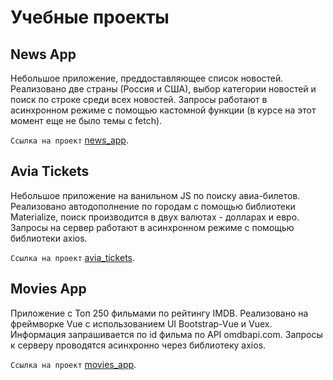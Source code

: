 # Учебные проекты

## News App

Небольшое приложение, преддоставляющее список новостей. Реализовано две страны (Россия и США), выбор категории новостей и поиск по строке среди всех новостей. Запросы работают в асинхронном режиме с помощью кастомной функции (в курсе на этот момент еще не было темы с fetch).

`Ссылка на проект` [news_app](https://kvibrik.github.io/modern_js/news_app/).

## Avia Tickets

Небольшое приложение на ванильном JS по поиску авиа-билетов. Реализовано автодополнение по городам с помощью библиотеки Materialize, поиск производится в двух валютах - долларах и евро. Запросы на сервер работают в асинхронном режиме с помощью библиотеки axios.

`Ссылка на проект` [avia_tickets](https://avia-tickets-e860d.firebaseapp.com/).

## Movies App

Приложение с Топ 250 фильмами по рейтингу IMDB. Реализовано на фреймворке Vue с использованием UI Bootstrap-Vue и Vuex. Информация запрашивается по id фильма по API omdbapi.com. Запросы к серверу проводятся асинхронно через библиотеку axios.

`Ссылка на проект` [movies_app](https://movies-app-f0823.web.app/).
